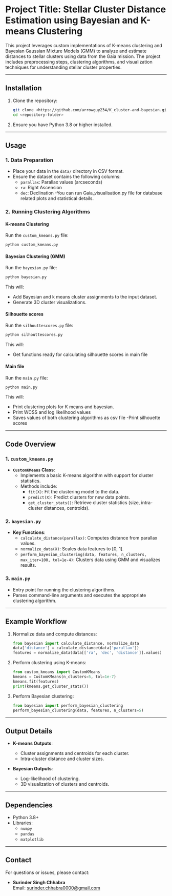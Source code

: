 
# Project Title: Stellar Cluster Distance Estimation using Bayesian and K-means Clustering

This project leverages custom implementations of K-means clustering and Bayesian Gaussian Mixture Models (GMM) to analyze and estimate distances to stellar clusters using data from the Gaia mission. The project includes preprocessing steps, clustering algorithms, and visualization techniques for understanding stellar cluster properties.

---

## Installation

1. Clone the repository:
   ```bash
   git clone <https://github.com/arrowguy234/K_cluster-and-bayesian.git>
   cd <repository-folder>
   ```


2. Ensure you have Python 3.8 or higher installed.

---

## Usage

### 1. Data Preparation
- Place your data in the `data/` directory in CSV format.
- Ensure the dataset contains the following columns:
  - `parallax`: Parallax values (arcseconds)
  - `ra`: Right Ascension
  - `dec`: Declination
-You can run Gaia_visualisation.py file for database related plots and statistical details.

### 2. Running Clustering Algorithms

#### K-means Clustering

Run the `custom_kmeans.py` file:
```bash
python custom_kmeans.py
```

#### Bayesian Clustering (GMM)

Run the `bayesian.py` file:
```bash
python bayesian.py
```

This will:
- Add Bayesian and k means cluster assignments to the input dataset.
- Generate 3D cluster visualizations.

#### Silhouette scores

Run the `silhouttescores.py` file:
```bash
python silhouttescores.py
```

This will:
- Get functions ready for calculating silhouette scores in main file


#### Main file

Run the `main.py` file:
```bash
python main.py
```

This will:
- Print clustering plots for K means and bayesian.
- Print WCSS and log likelihood values 
- Saves values of both clustering algorithms as csv file
-Print silhouette scores
---

## Code Overview

### 1. `custom_kmeans.py`
- **`CustomKMeans` Class**:
  - Implements a basic K-means algorithm with support for cluster statistics.
  - Methods include:
    - `fit(X)`: Fit the clustering model to the data.
    - `predict(X)`: Predict clusters for new data points.
    - `get_cluster_stats()`: Retrieve cluster statistics (size, intra-cluster distances, centroids).

### 2. `bayesian.py`
- **Key Functions**:
  - `calculate_distance(parallax)`: Computes distance from parallax values.
  - `normalize_data(X)`: Scales data features to [0, 1].
  - `perform_bayesian_clustering(data, features, n_clusters, max_iter=100, tol=1e-4)`: Clusters data using GMM and visualizes results.

### 3. `main.py`
- Entry point for running the clustering algorithms.
- Parses command-line arguments and executes the appropriate clustering algorithm.

---

## Example Workflow

1. Normalize data and compute distances:
   ```python
   from bayesian import calculate_distance, normalize_data
   data['distance'] = calculate_distance(data['parallax'])
   features = normalize_data(data[['ra', 'dec', 'distance']].values)
   ```

2. Perform clustering using K-means:
   ```python
   from custom_kmeans import CustomKMeans
   kmeans = CustomKMeans(n_clusters=5, tol=1e-7)
   kmeans.fit(features)
   print(kmeans.get_cluster_stats())
   ```

3. Perform Bayesian clustering:
   ```python
   from bayesian import perform_bayesian_clustering
   perform_bayesian_clustering(data, features, n_clusters=5)
   ```

---

## Output Details

- **K-means Outputs**:
  - Cluster assignments and centroids for each cluster.
  - Intra-cluster distance and cluster sizes.

- **Bayesian Outputs**:
  - Log-likelihood of clustering.
  - 3D visualization of clusters and centroids.

---

## Dependencies

- Python 3.8+
- Libraries:
  - `numpy`
  - `pandas`
  - `matplotlib`
  


---

## Contact

For questions or issues, please contact:
- **Surinder Singh Chhabra**  
  Email: [surinder.chhabra0000@gmail.com](mailto:surinder.chhabra0000@gmail.com)
